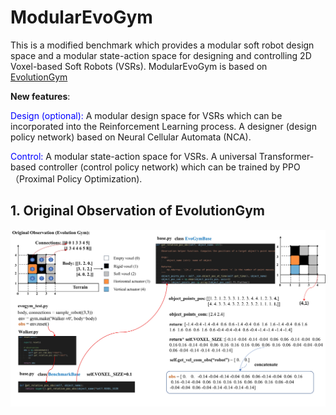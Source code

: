 # ModularEvoGym
This is a modified benchmark which provides a modular soft robot design space and a modular state-action space for designing and controlling 2D Voxel-based Soft Robots (VSRs). ModularEvoGym is based on [EvolutionGym](https://github.com/EvolutionGym/evogym)

**New features**:

<font color=Blue>Design (optional):</font>
A modular design space for VSRs which can be incorporated into the Reinforcement Learning process.
A designer (design policy network) based on Neural Cellular Automata (NCA).

<font color=Blue>Control:</font>
A modular state-action space for VSRs.
A universal Transformer-based controller (control policy network) which can be trained by PPO（Proximal Policy Optimization).

## 1. Original Observation of EvolutionGym

![image](evogym.jpg)
